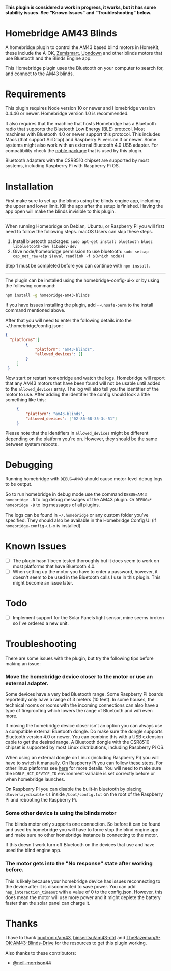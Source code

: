 #### This plugin is considered a work in progress, it works, but it has some stability issues. See "Known Issues" and "Troubleshooting" below.

# Homebridge AM43 Blinds

A homebridge plugin to control the AM43 based blind motors in HomeKit, these include the A-OK, [Zemismart](https://www.zemismart.com/products/diy-motorized-your-tranditional-roll-shade-which-with-bean-or-cord-chain-smart-home-automation-support-app-timer-remote-control), [Upndown](https://upndown.nl) and other blinds motors that use Bluetooth and the Blinds Engine app.

This Homebridge plugin uses the Bluetooth on your computer to search for, and connect to the AM43 blinds.

# Requirements

This plugin requires Node version 10 or newer and Homebridge version 0.4.46 or newer. Homebridge version 1.0 is recommended.

It also requires that the machine that hosts Homebridge has a Bluetooth radio that supports the Bluetooth Low Energy (BLE) protocol. Most machines with Bluetooth 4.0 or newer support this protocol. This includes Macs (that support AirDrop) and Raspberry Pi version 3 or newer. Some systems might also work with an external Bluetooth 4.0 USB adapter. For compatibility check the [noble package](https://github.com/abandonware/noble) that is used by this plugin.

Bluetooth adapters with the CSR8510 chipset are supported by most systems, including Raspberry Pi with Raspberry Pi OS.

# Installation

First make sure to set up the blinds using the blinds engine app, including the upper and lower limit. Kill the app after the setup is finished. Having the app open will make the blinds invisible to this plugin.

---

When running Homebridge on Debian, Ubuntu, or Raspberry Pi you will first need to follow the following steps. macOS Users can skip these steps.

1. Install bluetooth packages:
   `sudo apt-get install bluetooth bluez libbluetooth-dev libudev-dev`
2. Give node/homebridge permission to use bluetooth:
   `sudo setcap cap_net_raw+eip $(eval readlink -f $(which node))`

Step 1 must be completed before you can continue with `npm install`.

---

The plugin can be installed using the homebridge-config-ui-x or by using the following command:

```bash
npm install -g homebridge-am43-blinds
```
If you have issues installing the plugin, add `--unsafe-perm` to the install command mentioned above.

After that you will need to enter the following details into the ~/.homebridge/config.json:

```JSON
{
  "platforms":[
         {
             "platform": "am43-blinds",
             "allowed_devices": []
         }
     ]
 }
```

Now start or restart homebridge and watch the logs. Homebridge will report that any AM43 motors that have been found will not be usable until added to the `allowed_devices` array. The log will also tell you the identifier of the motor to use. After adding the identifier the config should look a little something like this:

```JSON
     {
         "platform": "am43-blinds",
         "allowed_devices": ["02-86-68-35-3c-51"]
     }
```

Please note that the identifiers in `allowed_devices` might be different depending on the platform you're on. However, they should be the same between system reboots.

# Debugging

Running homebridge with `DEBUG=AM43` should cause motor-level debug logs to be output. 

So to run homebridge in debug mode use the command `DEBUG=AM43 homebridge -D` to log debug messages of the AM43 plugin. Or `DEBUG=* homebridge -D` to log messages of all plugins. 

The logs can be found in `~/.homebridge` or any custom folder you've specified. They should also be available in the Homebridge Config UI (if `homebridge-config-ui-x` is installed)

# Known Issues

- [ ] The plugin hasn't been tested thoroughly but it does seem to work on most platforms that have Bluetooth 4.0.
- [ ] When setting up the motor you have to enter a password, however, it doesn't seem to be used in the Bluetooth calls I use in this plugin. This might become an issue later.

# Todo

- [ ] Implement support for the Solar Panels light sensor, mine seems broken so I've ordered a new unit.

# Troubleshooting

There are some issues with the plugin, but try the following tips before making an issue: 

### Move the homebridge device closer to the motor or use an external adapter. 
Some devices have a very bad Bluetooth range. Some Raspberry Pi boards reportedly only have a range of 3 meters (10 feet). In some houses, the technical rooms or rooms with the incoming connections can also have a type of fireproofing which lowers the range of Bluetooth and wifi even more. 

If moving the homebridge device closer isn't an option you can always use a compatible external Bluetooth dongle. Do make sure the dongle supports Bluetooth version 4.0 or newer. You can combine this with a USB extension cable to get the desired range. A Bluetooth dongle with the CSR8510 chipset is supported by most Linux distributions, including Raspberry Pi OS. 

When using an external dongle on Linux (including Raspberry Pi) you will have to switch it manually. On Raspberry Pi you can follow [these steps](https://github.com/renssies/homebridge-am43-blinds/issues/16#issuecomment-716185901). For other linux platforms see [here](https://github.com/abandonware/noble#multiple-adapters-linux-specific) for more details. You will need to make sure the `NOBLE_HCI_DEVICE_ID` environment variable is set correctly before or when homebridge launches.

On Raspberry Pi you can disable the built-in bluetooth by placing `dtoverlay=disable-bt` inside `/boot/config.txt` on the root of the Raspberry Pi and rebooting the Raspberry Pi.

### Some other device is using the blinds motor
The blinds motor only supports one connection. So before it can be found and used by homebridge you will have to force stop the blind engine app and make sure no other homebridge instance is connecting to the motor. 

If this doesn't work turn off Bluetooth on the devices that use and have used the blind engine app.

### The motor gets into the "No response" state after working before. 

This is likely because your homebridge device has issues reconnecting to the device after it is disconnected to save power. You can add `hap_interaction_timeout` with a value of 0 to the config.json. However, this does mean the motor will use more power and it might deplete the battery faster than the solar panel can charge it.

# Thanks

I have to thank [buxtronix/am43](https://github.com/buxtronix/am43), [binsentsu/am43-ctrl](https://github.com/binsentsu/am43-ctrl/) and [TheBazeman/A-OK-AM43-Blinds-Drive](https://github.com/TheBazeman/A-OK-AM43-Blinds-Drive) for the resources to get this plugin working.

Also thanks to these contributors:
- [@neil-morrison44](https://github.com/neil-morrison44)

